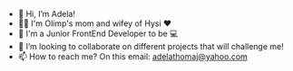 - 👋 Hi, I’m Adela!
- 👶🏻 I'm Olimp's mom and wifey of Hysi ♥️
- 🌱 I'm a Junior FrontEnd Developer to be 💻
- 💞️ I’m looking to collaborate on different projects that will challenge me!
- 📫 How to reach me? On this email: adelathomaj@yahoo.com


